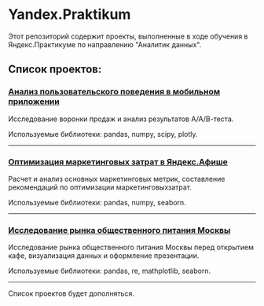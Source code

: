 # Yandex.Praktikum
Этот репозиторий содержит проекты, выполненные в ходе обучения в Яндекс.Практикуме по направлению "Аналитик данных".

## Список проектов:

### [Анализ пользовательского поведения в мобильном приложении](https://github.com/al-lazar/Praktikum/tree/main/aab_test)

Исследование воронки продаж и анализ результатов А/А/В-теста.

Используемые библиотеки: pandas, numpy, scipy, plotly.

---

### [Оптимизация маркетинговых затрат в Яндекс.Афише](https://github.com/al-lazar/Praktikum/tree/main/marketing_metrics)

Расчет и анализ основных маркетинговых метрик, составление рекомендаций по оптимизации маркетинговыхзатрат.

Используемые библиотеки: pandas, numpy, seaborn.

---

### [Исследование рынка общественного питания Москвы](https://github.com/al-lazar/Praktikum/tree/main/moscow_catering)

Исследование рынка общественного питания Москвы перед открытием кафе, визуализация данных и оформление презентации.

Используемые библиотеки: pandas, re, mathplotlib,  seaborn.

---

Список проектов будет дополняться.
